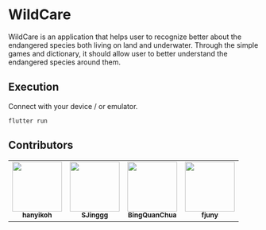 # WildCare

WildCare is an application that helps user to recognize better about the endangered species both living on land and underwater. Through the simple games and dictionary, it should allow user to better understand the endangered species around them.

## Execution

Connect with your device / or emulator.
```
flutter run
```

## Contributors
<table>
  <tr>
    <td align="center"><a href="https://github.com/hanyikoh"><img src="https://avatars.githubusercontent.com/u/53308785?s=400&u=4edd7c9ec2b92035ca28a668162d7836c5d5ed63&v=4" width="100px;" alt=""/><br /><sub><b>hanyikoh</b></sub>
    </td>
    <td align="center"><a href="https://github.com/SJinggg"><img src="https://avatars3.githubusercontent.com/u/40210693?s=460&v=4" width="100px;" alt=""/><br /><sub><b>SJinggg</b></sub>
    </td>
    <td align="center"><a href="https://github.com/BingQuanChua"><img src="https://avatars.githubusercontent.com/u/58171848?s=400&u=476cd5155e664a7d8441824905d3c32f015bfd51&v=4" width="100x;" alt=""/><br /><sub><b>BingQuanChua</b></sub>
    </td>
    <td align="center"><a href="https://github.com/fjuny"><img src="https://avatars.githubusercontent.com/u/55324600?s=400&u=47fbd9c46635b3c6211ce568d12cfff27d94de22&v=4" width="100px;" alt=""/><br /><sub><b>fjuny</b></sub>
    </td>
  </tr>
<table>
